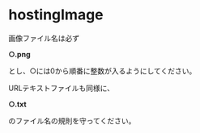# hostingImage

画像ファイル名は必ず

**○.png**

とし、○には0から順番に整数が入るようにしてください。


URLテキストファイルも同様に、

**○.txt**

のファイル名の規則を守ってください。
